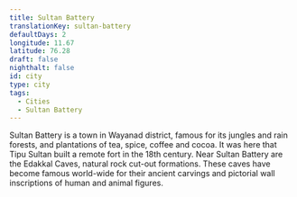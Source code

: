 ```yaml
---
title: Sultan Battery
translationKey: sultan-battery
defaultDays: 2
longitude: 11.67
latitude: 76.28
draft: false
nighthalt: false
id: city
type: city
tags:
  - Cities
  - Sultan Battery
---
```

Sultan Battery is a town in Wayanad district, famous for its jungles and rain forests, and plantations of tea, spice, coffee and cocoa. It was here that Tipu Sultan built a remote fort in the 18th century. Near Sultan Battery are the Edakkal Caves, natural rock cut-out formations. These caves have become famous world-wide for their ancient carvings and pictorial wall inscriptions of human and animal figures.